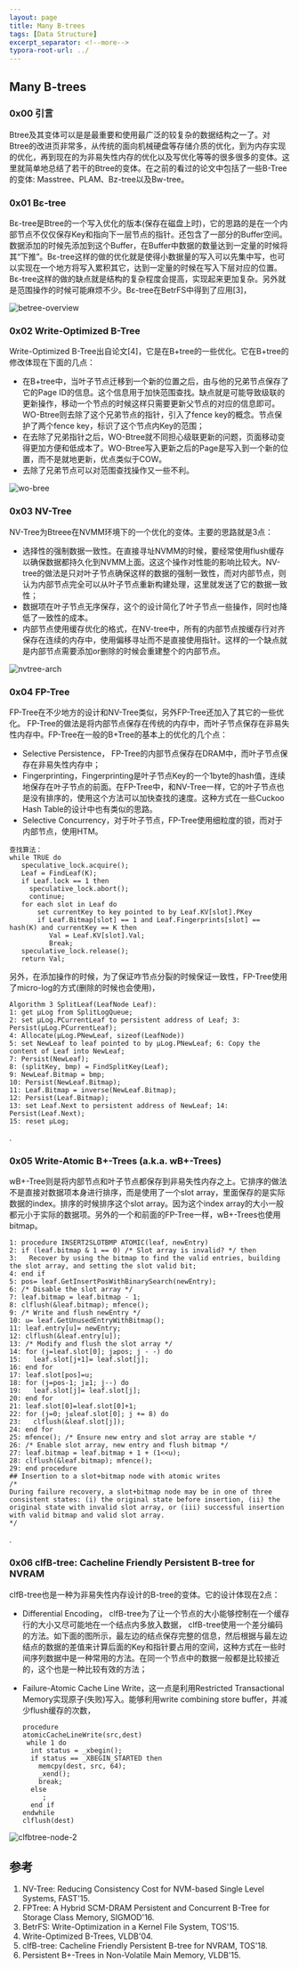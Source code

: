 ```yaml
---
layout: page
title: Many B-trees
tags: [Data Structure]
excerpt_separator: <!--more-->
typora-root-url: ../
---
```


## Many B-trees

### 0x00 引言

 Btree及其变体可以是是最重要和使用最广泛的较复杂的数据结构之一了。对Btree的改进页非常多，从传统的面向机械硬盘等存储介质的优化，到为内存实现的优化，再到现在的为非易失性内存的优化以及写优化等等的很多很多的变体。这里就简单地总结了若干的Btree的变体。在之前的看过的论文中包括了一些B-Tree的变体: Masstree、PLAM、Bz-tree以及Bw-tree。



### 0x01 Bε-tree

 Bε-tree是Btree的一个写入优化的版本(保存在磁盘上时)，它的思路的是在一个内部节点不仅仅保存Key和指向下一层节点的指针。还包含了一部分的Buffer空间。数据添加的时候先添加到这个Buffer，在Buffer中数据的数量达到一定量的时候将其“下推”。Bε-tree这样的做的优化就是使得小数据量的写入可以先集中写，也可以实现在一个地方将写入累积其它，达到一定量的时候在写入下层对应的位置。 Bε-tree这样的做的缺点就是结构的复杂程度会提高，实现起来更加复杂。另外就是范围操作的时候可能麻烦不少。Bε-tree在BetrFS中得到了应用[3]，

![betree-overview](/assets/img/betree-overview.png)

### 0x02 Write-Optimized B-Tree

  Write-Optimized B-Tree出自论文[4]，它是在B+tree的一些优化。它在B+tree的修改体现在下面的几点：

* 在B+tree中，当叶子节点迁移到一个新的位置之后，由与他的兄弟节点保存了它的Page ID的信息。这个信息用于加快范围查找。缺点就是可能导致级联的更新操作，移动一个节点的时候这样只需要更新父节点的对应的信息即可。WO-Btree则去除了这个兄弟节点的指针，引入了fence key的概念。节点保护了两个fence key，标识了这个节点内Key的范围；
* 在去除了兄弟指针之后，WO-Btree就不同担心级联更新的问题，页面移动变得更加方便和低成本了。WO-Btree写入更新之后的Page是写入到一个新的位置，而不是就地更新，优点类似于COW。
* 去除了兄弟节点可以对范围查找操作又一些不利。

![wo-bree](/assets/img/wo-bree.png)

### 0x03 NV-Tree

  NV-Tree为Btreee在NVMM环境下的一个优化的变体。主要的思路就是3点：

* 选择性的强制数据一致性。在直接寻址NVMM的时候，要经常使用flush缓存以确保数据都持久化到NVMM上面。这这个操作对性能的影响比较大。NV-tree的做法是只对叶子节点确保这样的数据的强制一致性，而对内部节点，则认为内部节点完全可以从叶子节点重新构建处理，这里就发送了它的数据一致性；
* 数据项在叶子节点无序保存，这个的设计简化了叶子节点一些操作，同时也降低了一致性的成本。
* 内部节点使用缓存优化的格式，在NV-tree中，所有的内部节点按缓存行对齐保存在连续的内存中，使用偏移寻址而不是直接使用指针。这样的一个缺点就是内部节点需要添加or删除的时候会重建整个的内部节点。

![nvtree-arch](/assets/img/nvtree-arch.png)

### 0x04 FP-Tree

  FP-Tree在不少地方的设计和NV-Tree类似，另外FP-Tree还加入了其它的一些优化。 FP-Tree的做法是将内部节点保存在传统的内存中，而叶子节点保存在非易失性内存中。FP-Tree在一般的B+Tree的基本上的优化的几个点：

*  Selective Persistence， FP-Tree的内部节点保存在DRAM中，而叶子节点保存在非易失性内存中；
* Fingerprinting，Fingerprinting是叶子节点Key的一个1byte的hash值，连续地保存在叶子节点的前面。在FP-Tree中，和NV-Tree一样，它的叶子节点也是没有排序的，使用这个方法可以加快查找的速度。这种方式在一些Cuckoo Hash Table的设计中也有类似的思路。
* Selective Concurrency，对于叶子节点，FP-Tree使用细粒度的锁，而对于内部节点，使用HTM。

```
查找算法：
while TRUE do 
   speculative_lock.acquire(); 
   Leaf = FindLeaf(K);
   if Leaf.lock == 1 then
     speculative_lock.abort();
     continue;
   for each slot in Leaf do
       set currentKey to key pointed to by Leaf.KV[slot].PKey
       if Leaf.Bitmap[slot] == 1 and Leaf.Fingerprints[slot] == hash(K) and currentKey == K then
          Val = Leaf.KV[slot].Val;
          Break; 
   speculative_lock.release(); 
   return Val;
```

 另外，在添加操作的时候，为了保证咋节点分裂的时候保证一致性，FP-Tree使用了micro-log的方式(删除的时候也会使用)，

```
Algorithm 3 SplitLeaf(LeafNode Leaf):
1: get μLog from SplitLogQueue;
2: set μLog.PCurrentLeaf to persistent address of Leaf; 3: Persist(μLog.PCurrentLeaf);
4: Allocate(μLog.PNewLeaf, sizeof(LeafNode))
5: set NewLeaf to leaf pointed to by μLog.PNewLeaf; 6: Copy the content of Leaf into NewLeaf;
7: Persist(NewLeaf);
8: (splitKey, bmp) = FindSplitKey(Leaf);
9: NewLeaf.Bitmap = bmp;
10: Persist(NewLeaf.Bitmap);
11: Leaf.Bitmap = inverse(NewLeaf.Bitmap);
12: Persist(Leaf.Bitmap);
13: set Leaf.Next to persistent address of NewLeaf; 14: Persist(Leaf.Next);
15: reset μLog;
```

.

### 0x05 Write-Atomic B+-Trees (a.k.a. wB+-Trees)

  wB+-Tree则是将内部节点和叶子节点都保存到非易失性内存之上。它排序的做法不是直接对数据项本身进行排序，而是使用了一个slot array，里面保存的是实际数据的index。排序的时候排序这个slot array。因为这个index array的大小一般都元小于实际的数据项。另外的一个和前面的FP-Tree一样，wB+-Trees也使用bitmap。

```
1: procedure INSERT2SLOTBMP ATOMIC(leaf, newEntry)
2: if (leaf.bitmap & 1 == 0) /* Slot array is invalid? */ then
3:   Recover by using the bitmap to find the valid entries, building the slot array, and setting the slot valid bit;
4: end if
5: pos= leaf.GetInsertPosWithBinarySearch(newEntry);
6: /* Disable the slot array */
7: leaf.bitmap = leaf.bitmap - 1;
8: clflush(&leaf.bitmap); mfence();
9: /* Write and flush newEntry */
10: u= leaf.GetUnusedEntryWithBitmap();
11: leaf.entry[u]= newEntry;
12: clflush(&leaf.entry[u]);
13: /* Modify and flush the slot array */
14: for (j=leaf.slot[0]; j≥pos; j - -) do
15:   leaf.slot[j+1]= leaf.slot[j];
16: end for
17: leaf.slot[pos]=u;
18: for (j=pos-1; j≥1; j--) do
19:   leaf.slot[j]= leaf.slot[j];
20: end for
21: leaf.slot[0]=leaf.slot[0]+1;
22: for (j=0; j≤leaf.slot[0]; j += 8) do
23:   clflush(&leaf.slot[j]);
24: end for
25: mfence(); /* Ensure new entry and slot array are stable */
26: /* Enable slot array, new entry and flush bitmap */
27: leaf.bitmap = leaf.bitmap + 1 + (1<<u);
28: clflush(&leaf.bitmap); mfence();
29: end procedure
## Insertion to a slot+bitmap node with atomic writes
/*
During failure recovery, a slot+bitmap node may be in one of three consistent states: (i) the original state before insertion, (ii) the original state with invalid slot array, or (iii) successful insertion with valid bitmap and valid slot array.
*/
```

.

### 0x06 clfB-tree: Cacheline Friendly Persistent B-tree for NVRAM

  clfB-tree也是一种为非易失性内存设计的B-tree的变体。它的设计体现在2点：

* Differential Encoding， clfB-tree为了让一个节点的大小能够控制在一个缓存行的大小又尽可能地在一个结点内多放入数据， clfB-tree使用一个差分编码的方法。如下面的图所示，最左边的结点保存完整的信息，然后根据与最左边结点的数据的差值来计算后面的Key和指针要占用的空间，这种方式在一些时间序列数据中是一种常用的方法。在同一个节点中的数据一般都是比较接近的，这个也是一种比较有效的方法；

* Failure-Atomic Cache Line Write，这一点是利用Restricted Transactional Memory实现原子(失败)写入。能够利用write combining store buffer，并减少flush缓存的次数，

  ```
  procedure
  atomicCacheLineWrite(src,dest)
   while 1 do
    int status = _xbegin();
    if status == _XBEGIN_STARTED then
      memcpy(dest, src, 64); 
      _xend();
      break;
    else
       ;
    end if
  endwhile 
  clflush(dest)
  ```

![clfbtree-node-2](/assets/img/clfbtree-node-2.png)

## 参考

1. NV-Tree: Reducing Consistency Cost for NVM-based Single Level Systems, FAST'15.
2. FPTree: A Hybrid SCM-DRAM Persistent and Concurrent B-Tree for Storage Class Memory, SIGMOD'16.
3. BetrFS: Write-Optimization in a Kernel File System, TOS'15.
4. Write-Optimized B-Trees, VLDB'04.
5. clfB-tree: Cacheline Friendly Persistent B-tree for NVRAM, TOS'18.
6. Persistent B+-Trees in Non-Volatile Main Memory, VLDB'15.